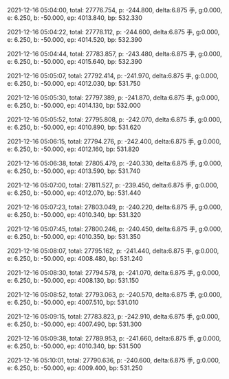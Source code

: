 2021-12-16 05:04:00, total: 27776.754, p: -244.800, delta:6.875 手, g:0.000, e: 6.250, b: -50.000, ep: 4013.840, bp: 532.330

2021-12-16 05:04:22, total: 27778.112, p: -244.600, delta:6.875 手, g:0.000, e: 6.250, b: -50.000, ep: 4014.520, bp: 532.390

2021-12-16 05:04:44, total: 27783.857, p: -243.480, delta:6.875 手, g:0.000, e: 6.250, b: -50.000, ep: 4015.640, bp: 532.390

2021-12-16 05:05:07, total: 27792.414, p: -241.970, delta:6.875 手, g:0.000, e: 6.250, b: -50.000, ep: 4012.030, bp: 531.750

2021-12-16 05:05:30, total: 27797.389, p: -241.870, delta:6.875 手, g:0.000, e: 6.250, b: -50.000, ep: 4014.130, bp: 532.000

2021-12-16 05:05:52, total: 27795.808, p: -242.070, delta:6.875 手, g:0.000, e: 6.250, b: -50.000, ep: 4010.890, bp: 531.620

2021-12-16 05:06:15, total: 27794.276, p: -242.400, delta:6.875 手, g:0.000, e: 6.250, b: -50.000, ep: 4012.160, bp: 531.820

2021-12-16 05:06:38, total: 27805.479, p: -240.330, delta:6.875 手, g:0.000, e: 6.250, b: -50.000, ep: 4013.590, bp: 531.740

2021-12-16 05:07:00, total: 27811.527, p: -239.450, delta:6.875 手, g:0.000, e: 6.250, b: -50.000, ep: 4012.070, bp: 531.440

2021-12-16 05:07:23, total: 27803.049, p: -240.220, delta:6.875 手, g:0.000, e: 6.250, b: -50.000, ep: 4010.340, bp: 531.320

2021-12-16 05:07:45, total: 27800.246, p: -240.450, delta:6.875 手, g:0.000, e: 6.250, b: -50.000, ep: 4010.350, bp: 531.350

2021-12-16 05:08:07, total: 27795.162, p: -241.440, delta:6.875 手, g:0.000, e: 6.250, b: -50.000, ep: 4008.480, bp: 531.240

2021-12-16 05:08:30, total: 27794.578, p: -241.070, delta:6.875 手, g:0.000, e: 6.250, b: -50.000, ep: 4008.130, bp: 531.150

2021-12-16 05:08:52, total: 27793.063, p: -240.570, delta:6.875 手, g:0.000, e: 6.250, b: -50.000, ep: 4007.510, bp: 531.010

2021-12-16 05:09:15, total: 27783.823, p: -242.910, delta:6.875 手, g:0.000, e: 6.250, b: -50.000, ep: 4007.490, bp: 531.300

2021-12-16 05:09:38, total: 27789.953, p: -241.660, delta:6.875 手, g:0.000, e: 6.250, b: -50.000, ep: 4010.340, bp: 531.500

2021-12-16 05:10:01, total: 27790.636, p: -240.600, delta:6.875 手, g:0.000, e: 6.250, b: -50.000, ep: 4009.400, bp: 531.250